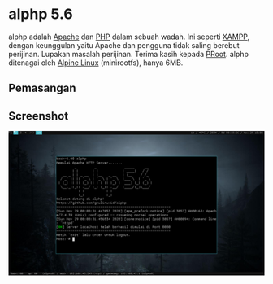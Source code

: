 alphp 5.6
=========
alphp adalah [Apache](https://httpd.apache.org/) dan [PHP](https://www.php.net/) dalam sebuah wadah. Ini seperti [XAMPP](https://www.apachefriends.org/index.html), dengan keunggulan yaitu Apache dan pengguna tidak saling berebut perijinan. Lupakan masalah perijinan. Terima kasih kepada [PRoot](https://proot-me.github.io/). alphp ditenagai oleh [Alpine Linux](https://alpinelinux.org/) (minirootfs), hanya 6MB.

Pemasangan
----------

Screenshot
----------
![alphp](screenshot.png)
